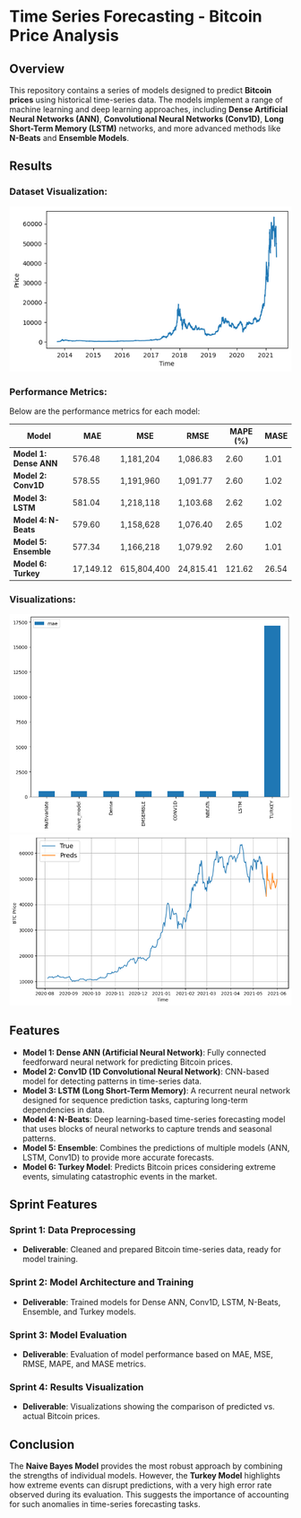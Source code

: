 # Time Series Forecasting - Bitcoin Price Analysis

## Overview

This repository contains a series of models designed to predict **Bitcoin prices** using historical time-series data. The models implement a range of machine learning and deep learning approaches, including **Dense Artificial Neural Networks (ANN)**, **Convolutional Neural Networks (Conv1D)**, **Long Short-Term Memory (LSTM)** networks, and more advanced methods like **N-Beats** and **Ensemble Models**. 

## Results

### Dataset Visualization:
<img src="https://github.com/leovidith/Bitcoin-Price-Prediction/blob/main/images/bitcoin%202.png" alt="Bitcoin Dataset Visualization" width="600"/>

### Performance Metrics:

Below are the performance metrics for each model:

| Model             | MAE        | MSE        | RMSE       | MAPE (%)   | MASE       |
|-------------------|------------|------------|------------|------------|------------|
| **Model 1: Dense ANN**    | 576.48     | 1,181,204  | 1,086.83   | 2.60       | 1.01       |
| **Model 2: Conv1D**      | 578.55     | 1,191,960  | 1,091.77   | 2.60       | 1.02       |
| **Model 3: LSTM**        | 581.04     | 1,218,118  | 1,103.68   | 2.62       | 1.02       |
| **Model 4: N-Beats**     | 579.60     | 1,158,628  | 1,076.40   | 2.65       | 1.02       |
| **Model 5: Ensemble**    | 577.34     | 1,166,218  | 1,079.92   | 2.60       | 1.01       |
| **Model 6: Turkey**      | 17,149.12  | 615,804,400| 24,815.41  | 121.62     | 26.54      |

### Visualizations:
<img src="https://github.com/leovidith/Bitcoin-Price-Prediction/blob/main/images/bitcoin.png" alt="Bitcoin Price Prediction" width="600"/>
<img src="https://github.com/leovidith/Bitcoin-Price-Prediction/blob/main/images/bitcoin1.png" alt="Bitcoin Price Prediction" width="600"/>

## Features

- **Model 1: Dense ANN (Artificial Neural Network)**: Fully connected feedforward neural network for predicting Bitcoin prices.
- **Model 2: Conv1D (1D Convolutional Neural Network)**: CNN-based model for detecting patterns in time-series data.
- **Model 3: LSTM (Long Short-Term Memory)**: A recurrent neural network designed for sequence prediction tasks, capturing long-term dependencies in data.
- **Model 4: N-Beats**: Deep learning-based time-series forecasting model that uses blocks of neural networks to capture trends and seasonal patterns.
- **Model 5: Ensemble**: Combines the predictions of multiple models (ANN, LSTM, Conv1D) to provide more accurate forecasts.
- **Model 6: Turkey Model**: Predicts Bitcoin prices considering extreme events, simulating catastrophic events in the market.

## Sprint Features

### Sprint 1: Data Preprocessing
- **Deliverable**: Cleaned and prepared Bitcoin time-series data, ready for model training.

### Sprint 2: Model Architecture and Training
- **Deliverable**: Trained models for Dense ANN, Conv1D, LSTM, N-Beats, Ensemble, and Turkey models.

### Sprint 3: Model Evaluation
- **Deliverable**: Evaluation of model performance based on MAE, MSE, RMSE, MAPE, and MASE metrics.

### Sprint 4: Results Visualization
- **Deliverable**: Visualizations showing the comparison of predicted vs. actual Bitcoin prices.

## Conclusion

The **Naive Bayes Model** provides the most robust approach by combining the strengths of individual models. However, the **Turkey Model** highlights how extreme events can disrupt predictions, with a very high error rate observed during its evaluation. This suggests the importance of accounting for such anomalies in time-series forecasting tasks. 
